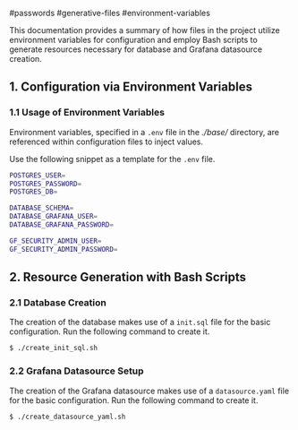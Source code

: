 #passwords #generative-files #environment-variables

This documentation provides a summary of how files in the project utilize environment variables for configuration and employ Bash scripts to generate resources necessary for database and Grafana datasource creation.

## 1. Configuration via Environment Variables

### 1.1 Usage of Environment Variables

Environment variables, specified in a `.env` file in the _./base/_ directory, are referenced within configuration files to inject values.

Use the following snippet as a template for the ```.env``` file.

```bash
POSTGRES_USER=
POSTGRES_PASSWORD=
POSTGRES_DB=

DATABASE_SCHEMA=
DATABASE_GRAFANA_USER=
DATABASE_GRAFANA_PASSWORD=

GF_SECURITY_ADMIN_USER=
GF_SECURITY_ADMIN_PASSWORD=
```

## 2. Resource Generation with Bash Scripts

### 2.1 Database Creation

The creation of the database makes use of a ```init.sql``` file for the basic configuration. Run the following command to create it.

```bash
$ ./create_init_sql.sh
```

### 2.2 Grafana Datasource Setup

The creation of the Grafana datasource makes use of a ```datasource.yaml``` file for the basic configuration. Run the following command to create it.

```bash
$ ./create_datasource_yaml.sh
```
